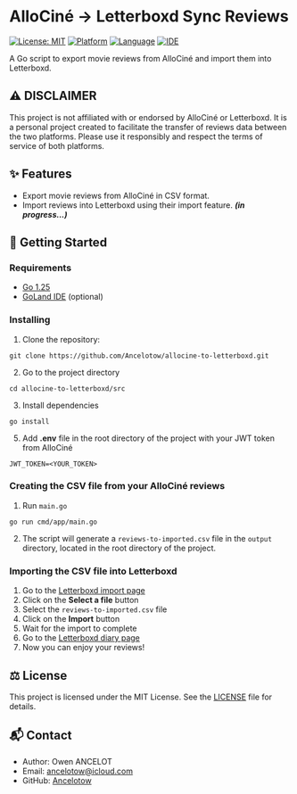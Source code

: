 # AlloCiné → Letterboxd Sync Reviews

[![License: MIT](https://img.shields.io/badge/License-MIT-green.svg)](LICENSE)
[![Platform](https://img.shields.io/badge/Platform-Console-lightgrey.svg)](#)
[![Language](https://img.shields.io/badge/Go-1.25-blue.svg?logo=go)](https://go.dev/doc/install)
[![IDE](https://img.shields.io/badge/IDE-GoLand-7161e9.svg?logo=jetbrains)](https://www.jetbrains.com/fr-fr/go/)


A Go script to export movie reviews from AlloCiné and import them into Letterboxd.


## ⚠️ ️**DISCLAIMER**
This project is not affiliated with or endorsed by AlloCiné or Letterboxd. 
It is a personal project created to facilitate the transfer of reviews data between the two platforms.
Please use it responsibly and respect the terms of service of both platforms.


## ✨ Features
- Export movie reviews from AlloCiné in CSV format.
- Import reviews into Letterboxd using their import feature. _**(in progress...)**_


## 🚀 Getting Started

### Requirements
- [Go 1.25](https://go.dev/doc/install)
- [GoLand IDE](https://www.jetbrains.com/fr-fr/go/) (optional)

### Installing
1. Clone the repository: 
```shell
git clone https://github.com/Ancelotow/allocine-to-letterboxd.git
```

2. Go to the project directory
```shell
cd allocine-to-letterboxd/src
```

3. Install dependencies
```shell
go install
```

5. Add **.env** file in the root directory of the project with your JWT token from AlloCiné
```ENV
JWT_TOKEN=<YOUR_TOKEN>
```

### Creating the CSV file from your AlloCiné reviews

1. Run `main.go`
```shell
go run cmd/app/main.go
```

2. The script will generate a `reviews-to-imported.csv` file in the `output` directory, located in the root directory of the project.

### Importing the CSV file into Letterboxd

1. Go to the [Letterboxd import page](https://letterboxd.com/import/)
2. Click on the **Select a file** button
3. Select the `reviews-to-imported.csv` file
4. Click on the **Import** button
5. Wait for the import to complete
6. Go to the [Letterboxd diary page](https://letterboxd.com/ancelotow/films/diary/)
7. Now you can enjoy your reviews!

## ⚖️ License
This project is licensed under the MIT License.
See the [LICENSE](https://github.com/Ancelotow/allocine-to-letterboxd/blob/main/LICENSE) file for details.


## 📬 Contact
- Author: Owen ANCELOT
- Email: ancelotow@icloud.com
- GitHub: [Ancelotow](https://github.com/Ancelotow)